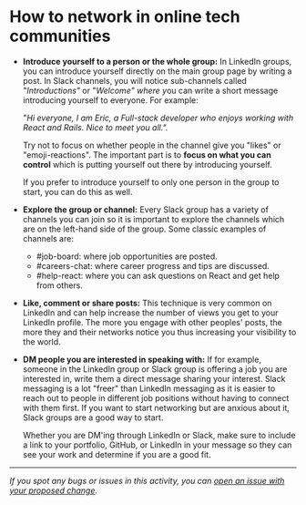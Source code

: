 # How to network in online tech communities

- **Introduce yourself to a person or the whole group:** In LinkedIn groups, you can introduce yourself directly on the main group page by writing a post. In Slack channels, you will notice sub-channels called "*Introductions"* or "*Welcome" where y*ou can write a short message introducing yourself to everyone. For example:

  "*Hi everyone, I am Eric, a Full-stack developer who enjoys working with React and Rails. Nice to meet you all.".*

  Try not to focus on whether people in the channel give you "likes" or "emoji-reactions". The important part is to **focus on what you can control** which is putting yourself out there by introducing yourself.

  If you prefer to introduce yourself to only one person in the group to start, you can do this as well.

- **Explore the group or channel:** Every Slack group has a variety of channels you can join so it is important to explore the channels which are on the left-hand side of the group. Some classic examples of channels are:

  - \#job-board: where job opportunities are posted.
  - \#careers-chat: where career progress and tips are discussed.
  - \#help-react: where you can ask questions on React and get help from others.

- **Like, comment or share posts:** This technique is very common on LinkedIn and can help increase the number of views you get to your LinkedIn profile. The more you engage with other peoples' posts, the more they and their networks notice you thus increasing your visibility to the world.

- **DM people you are interested in speaking with:** If for example, someone in the LinkedIn group or Slack group is offering a job you are interested in, write them a direct message sharing your interest. Slack messaging is a lot "freer" than LinkedIn messaging as it is easier to reach out to people in different job positions without having to connect with them first. If you want to start networking but are anxious about it, Slack groups are a good way to start.

  Whether you are DM'ing through LinkedIn or Slack, make sure to include a link to your portfolio, GitHub, or LinkedIn in your message so they can see your work and determine if you are a good fit.



------

_If you spot any bugs or issues in this activity, you can [open an issue with your proposed change](https://github.com/microverseinc/curriculum-transversal-skills/blob/main/git-github/articles/open_issue.md)._
